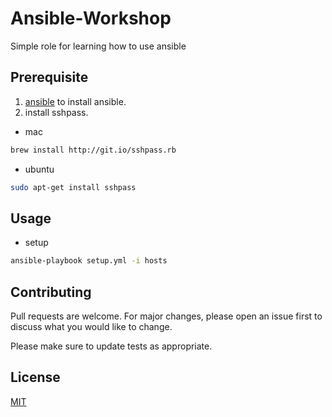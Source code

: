 # Ansible-Workshop



Simple role for learning how to use ansible


## Prerequisite

1. [ansible](https://docs.ansible.com/ansible/latest/installation_guide/intro_installation.html) to install ansible.
2. install sshpass.


- mac
```bash
brew install http://git.io/sshpass.rb
```

- ubuntu

```bash
sudo apt-get install sshpass
```


## Usage
* setup

```bash
ansible-playbook setup.yml -i hosts
```

## Contributing
Pull requests are welcome. For major changes, please open an issue first to discuss what you would like to change.

Please make sure to update tests as appropriate.

## License
[MIT](https://choosealicense.com/licenses/mit/)
